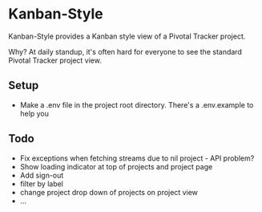 # Kanban-Style

Kanban-Style provides a Kanban style view of a Pivotal Tracker project.

Why? At daily standup, it's often hard for everyone to see the standard Pivotal Tracker project view.

## Setup
* Make a .env file in the project root directory. There's a .env.example to help you

## Todo  
* Fix exceptions when fetching streams due to nil project - API problem?
* Show loading indicator at top of projects and project page
* Add sign-out
* filter by label
* change project drop down of projects on project view
* ...

